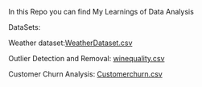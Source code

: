 In this Repo you can find My Learnings of Data Analysis 

DataSets:

Weather dataset:[WeatherDataset.csv](https://github.com/user-attachments/files/16101189/WeatherDataset.csv)

Outlier Detection and Removal:
[winequality.csv](https://github.com/user-attachments/files/16128455/winequality.csv)

Customer Churn Analysis:
[Customerchurn.csv](https://github.com/user-attachments/files/16145277/Customerchurn.csv)


